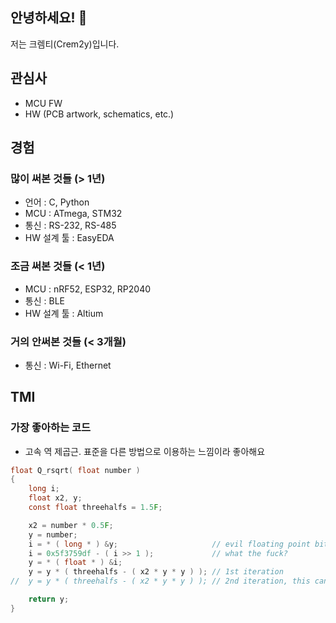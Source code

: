 ## 안녕하세요! 👋
저는 크렘티(Crem2y)입니다.

## 관심사
- MCU FW
- HW (PCB artwork, schematics, etc.)

## 경험
### 많이 써본 것들 (> 1년)
- 언어 : C, Python
- MCU : ATmega, STM32
- 통신 : RS-232, RS-485
- HW 설계 툴 : EasyEDA
### 조금 써본 것들 (< 1년)
- MCU : nRF52, ESP32, RP2040
- 통신 : BLE
- HW 설계 툴 : Altium
### 거의 안써본 것들 (< 3개월)
- 통신 : Wi-Fi, Ethernet

## TMI
### 가장 좋아하는 코드
- 고속 역 제곱근. 표준을 다른 방법으로 이용하는 느낌이라 좋아해요
```c
float Q_rsqrt( float number )
{
	long i;
	float x2, y;
	const float threehalfs = 1.5F;

	x2 = number * 0.5F;
	y = number;
	i = * ( long * ) &y;                     // evil floating point bit level hacking
	i = 0x5f3759df - ( i >> 1 );             // what the fuck?
	y = * ( float * ) &i;
	y = y * ( threehalfs - ( x2 * y * y ) ); // 1st iteration
//	y = y * ( threehalfs - ( x2 * y * y ) ); // 2nd iteration, this can be removed

	return y;
}
```


<!--
**Crem2y/Crem2y** is a ✨ _special_ ✨ repository because its `README.md` (this file) appears on your GitHub profile.

Here are some ideas to get you started:

- 🔭 I’m currently working on ...
- 🌱 I’m currently learning ...
- 👯 I’m looking to collaborate on ...
- 🤔 I’m looking for help with ...
- 💬 Ask me about ...
- 📫 How to reach me: ...
- 😄 Pronouns: ...
- ⚡ Fun fact: ...
-->
